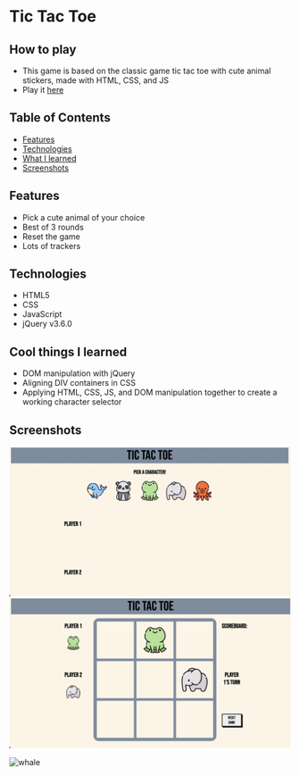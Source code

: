 # Tic Tac Toe

## How to play
- This game is based on the classic game tic tac toe with cute animal stickers, made with HTML, CSS, and JS
- Play it [here](https://jonathanchan197.github.io/Tic-Tac-Toe/) 
## Table of Contents
- [Features](#Features)
- [Technologies](#Technologies)
- [What I learned](#Cool-things-I-learned)
- [Screenshots](#Screenshots)

## Features
- Pick a cute animal of your choice
- Best of 3 rounds
- Reset the game
- Lots of trackers

## Technologies
- HTML5
- CSS
- JavaScript
- jQuery v3.6.0

## Cool things I learned
- DOM manipulation with jQuery
- Aligning DIV containers in CSS
- Applying HTML, CSS, JS, and DOM manipulation together to create a working character selector

## Screenshots
![homepage](/images/home.png)
![board](/images/board.png)

![whale](https://cdn-icons-png.flaticon.com/512/1864/1864475.png)